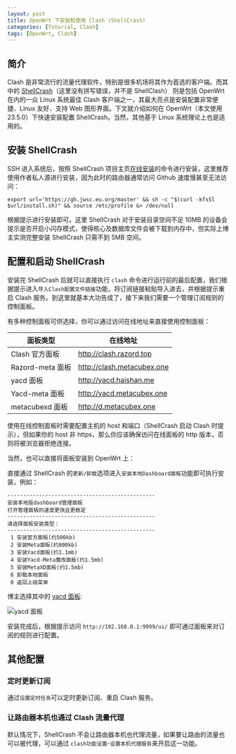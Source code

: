 ```yaml
---
layout: post
title: OpenWrt 下安装和使用 Clash (ShellCrash)
categories: [Tutorial, Clash]
tags: [OpenWrt, Clash]
---
```


## 简介

Clash 是非常流行的流量代理软件，特别是很多机场将其作为首选的客户端。而其中的 [ShellCrash](https://github.com/juewuy/ShellCrash/tree/master)（这里没有拼写错误，并不是 ShellClash） 则是包括 OpenWrt 在内的一众 Linux 系统最佳 Clash 客户端之一，其最大亮点是安装配置非常便捷、Linux 友好、支持 Web 图形界面。下文就介绍如何在 OpenWrt（本文使用 23.5.0）下快速安装配置 ShellCrash。当然，其他基于 Linux 系统理论上也是适用的。 

## 安装 ShellCrash

SSH 进入系统后，按照 ShellCrash 项目主页[在线安装](https://github.com/juewuy/ShellCrash/blob/master/README_CN.md#%E5%9C%A8%E7%BA%BF%E5%AE%89%E8%A3%85)的命令进行安装，这里推荐使用作者私人源进行安装，因为此时的路由器通常访问 Github 速度慢甚至无法访问：

```
export url='https://gh.jwsc.eu.org/master' && sh -c "$(curl -kfsSl $url/install.sh)" && source /etc/profile &> /dev/null
```

根据提示进行安装即可。这里 ShellCrash 对于安装目录空间不足 10MB 的设备会提示是否开启小闪存模式，使得核心及数据库文件会被下载到内存中，但实际上博主实测完整安装 ShellCrash 只需不到 5MB 空间。

## 配置和启动 ShellCrash

安装完 ShellCrash 后就可以直接执行 `clash` 命令进行运行前的最后配置，我们根据提示进入`导入Clash配置文件链接`功能，将订阅链接粘贴导入进去，并根据提示重启 Clash 服务。到这里就基本大功告成了，接下来我们需要一个管理订阅规则的控制面板。

有多种控制面板可供选择，你可以通过访问在线地址来直接使用控制面板：

|面板类型|在线地址|
|-----|-----|
|Clash 官方面板|http://clash.razord.top|
|Razord-meta 面板|http://clash.metacubex.one|
|yacd 面板|http://yacd.haishan.me|
|Yacd-meta 面板|http://yacd.metacubex.one|
|metacubexd 面板|http://d.metacubex.one|

使用在线控制面板时需要配置主机的 host 和端口（ShellCrash 启动 Clash 时提示），但如果你的 host 非 https，那么你应该确保访问在线面板的 http 版本，否则将被浏览器拒绝连接。

当然，也可以直接将面板安装到 OpenWrt 上：

直接通过 ShellCrash 的`更新/卸载`选项进入`安装本地Dashboard面板`功能即可执行安装，例如：

```
-----------------------------------------------
安装本地版dashboard管理面板
打开管理面板的速度更快且更稳定
-----------------------------------------------
请选择面板安装类型：
-----------------------------------------------
 1 安装官方面板(约500kb)
 2 安装Meta面板(约800kb)
 3 安装Yacd面板(约1.1mb)
 4 安装Yacd-Meta魔改面板(约1.5mb)
 5 安装MetaXD面板(约1.5mb)
 6 卸载本地面板
 0 返回上级菜单
```

博主选择其中的 [yacd 面板](https://github.com/haishanh/yacd):

![yacd 面板](https://user-images.githubusercontent.com/1166872/47954055-97e6cb80-dfc0-11e8-991f-230fd40481e5.png)

安装完成后，根据提示访问 `http://192.168.0.1:9999/ui/` 即可通过面板来对订阅的规则进行配置。

## 其他配置

### 定时更新订阅

通过`设置定时任务`可以定时更新订阅、重启 Clash 服务。

### 让路由器本机也通过 Clash 流量代理

默认情况下，ShellCrash 不会让路由器本机也代理流量，如果要让路由的流量也可以被代理，可以通过 `clash功能设置`-`设置本机代理服务`来开启这一功能。


